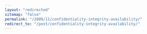 ```yaml
---
layout: "redirected"
sitemap: "false"
permalink: "/2009/11/confidentiality-integrity-availability/"
redirect_to: "/post/confidentiality-integrity-availability/"
---
```




